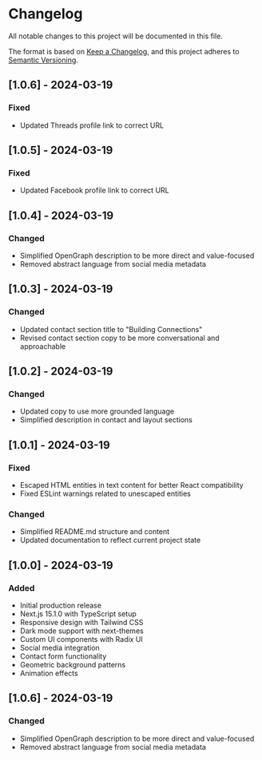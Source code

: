 # Changelog

All notable changes to this project will be documented in this file.

The format is based on [Keep a Changelog](https://keepachangelog.com/en/1.1.0/),
and this project adheres to [Semantic Versioning](https://semver.org/spec/v2.0.0.html).

## [1.0.6] - 2024-03-19

### Fixed
- Updated Threads profile link to correct URL

## [1.0.5] - 2024-03-19

### Fixed
- Updated Facebook profile link to correct URL

## [1.0.4] - 2024-03-19

### Changed
- Simplified OpenGraph description to be more direct and value-focused
- Removed abstract language from social media metadata

## [1.0.3] - 2024-03-19

### Changed
- Updated contact section title to "Building Connections"
- Revised contact section copy to be more conversational and approachable

## [1.0.2] - 2024-03-19

### Changed
- Updated copy to use more grounded language
- Simplified description in contact and layout sections

## [1.0.1] - 2024-03-19

### Fixed
- Escaped HTML entities in text content for better React compatibility
- Fixed ESLint warnings related to unescaped entities

### Changed
- Simplified README.md structure and content
- Updated documentation to reflect current project state

## [1.0.0] - 2024-03-19

### Added
- Initial production release
- Next.js 15.1.0 with TypeScript setup
- Responsive design with Tailwind CSS
- Dark mode support with next-themes
- Custom UI components with Radix UI
- Social media integration
- Contact form functionality
- Geometric background patterns
- Animation effects 

## [1.0.6] - 2024-03-19

### Changed
- Simplified OpenGraph description to be more direct and value-focused
- Removed abstract language from social media metadata 